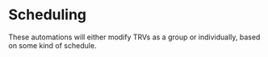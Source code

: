 # Scheduling

These automations will either modify TRVs as a group or individually, based on some kind of schedule.